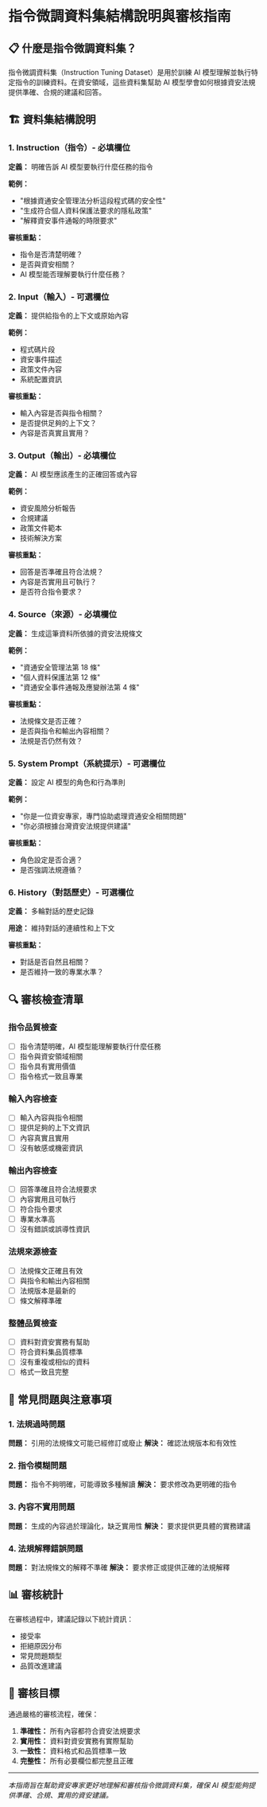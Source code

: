 # 指令微調資料集結構說明與審核指南

## 📋 什麼是指令微調資料集？

指令微調資料集（Instruction Tuning Dataset）是用於訓練 AI 模型理解並執行特定指令的訓練資料。在資安領域，這些資料集幫助 AI 模型學會如何根據資安法規提供準確、合規的建議和回答。

## 🏗️ 資料集結構說明

### 1. Instruction（指令）- 必填欄位
**定義：** 明確告訴 AI 模型要執行什麼任務的指令

**範例：**
- "根據資通安全管理法分析這段程式碼的安全性"
- "生成符合個人資料保護法要求的隱私政策"
- "解釋資安事件通報的時限要求"

**審核重點：**
- 指令是否清楚明確？
- 是否與資安相關？
- AI 模型能否理解要執行什麼任務？

### 2. Input（輸入）- 可選欄位
**定義：** 提供給指令的上下文或原始內容

**範例：**
- 程式碼片段
- 資安事件描述
- 政策文件內容
- 系統配置資訊

**審核重點：**
- 輸入內容是否與指令相關？
- 是否提供足夠的上下文？
- 內容是否真實且實用？

### 3. Output（輸出）- 必填欄位
**定義：** AI 模型應該產生的正確回答或內容

**範例：**
- 資安風險分析報告
- 合規建議
- 政策文件範本
- 技術解決方案

**審核重點：**
- 回答是否準確且符合法規？
- 內容是否實用且可執行？
- 是否符合指令要求？

### 4. Source（來源）- 必填欄位
**定義：** 生成這筆資料所依據的資安法規條文

**範例：**
- "資通安全管理法第 18 條"
- "個人資料保護法第 12 條"
- "資通安全事件通報及應變辦法第 4 條"

**審核重點：**
- 法規條文是否正確？
- 是否與指令和輸出內容相關？
- 法規是否仍然有效？

### 5. System Prompt（系統提示）- 可選欄位
**定義：** 設定 AI 模型的角色和行為準則

**範例：**
- "你是一位資安專家，專門協助處理資通安全相關問題"
- "你必須根據台灣資安法規提供建議"

**審核重點：**
- 角色設定是否合適？
- 是否強調法規遵循？

### 6. History（對話歷史）- 可選欄位
**定義：** 多輪對話的歷史記錄

**用途：** 維持對話的連續性和上下文

**審核重點：**
- 對話是否自然且相關？
- 是否維持一致的專業水準？

## 🔍 審核檢查清單

### 指令品質檢查
- [ ] 指令清楚明確，AI 模型能理解要執行什麼任務
- [ ] 指令與資安領域相關
- [ ] 指令具有實用價值
- [ ] 指令格式一致且專業

### 輸入內容檢查
- [ ] 輸入內容與指令相關
- [ ] 提供足夠的上下文資訊
- [ ] 內容真實且實用
- [ ] 沒有敏感或機密資訊

### 輸出內容檢查
- [ ] 回答準確且符合法規要求
- [ ] 內容實用且可執行
- [ ] 符合指令要求
- [ ] 專業水準高
- [ ] 沒有錯誤或誤導性資訊

### 法規來源檢查
- [ ] 法規條文正確且有效
- [ ] 與指令和輸出內容相關
- [ ] 法規版本是最新的
- [ ] 條文解釋準確

### 整體品質檢查
- [ ] 資料對資安實務有幫助
- [ ] 符合資料集品質標準
- [ ] 沒有重複或相似的資料
- [ ] 格式一致且完整

## 🚨 常見問題與注意事項

### 1. 法規過時問題
**問題：** 引用的法規條文可能已經修訂或廢止
**解決：** 確認法規版本和有效性

### 2. 指令模糊問題
**問題：** 指令不夠明確，可能導致多種解讀
**解決：** 要求修改為更明確的指令

### 3. 內容不實用問題
**問題：** 生成的內容過於理論化，缺乏實用性
**解決：** 要求提供更具體的實務建議

### 4. 法規解釋錯誤問題
**問題：** 對法規條文的解釋不準確
**解決：** 要求修正或提供正確的法規解釋

## 📊 審核統計

在審核過程中，建議記錄以下統計資訊：
- 接受率
- 拒絕原因分布
- 常見問題類型
- 品質改進建議

## 🎯 審核目標

通過嚴格的審核流程，確保：
1. **準確性：** 所有內容都符合資安法規要求
2. **實用性：** 資料對資安實務有實際幫助
3. **一致性：** 資料格式和品質標準一致
4. **完整性：** 所有必要欄位都完整且正確

---

*本指南旨在幫助資安專家更好地理解和審核指令微調資料集，確保 AI 模型能夠提供準確、合規、實用的資安建議。* 